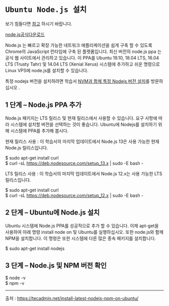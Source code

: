# `Ubuntu Node.js 설치`

보기 힘들다면 [참고](https://blog.naver.com/tjddjs90/221876503476) 하시기 바랍니다.

[node.js공식다운로드](https://nodejs.org/ko/download/package-manager/#debian-and-ubuntu-based-linux-distributions-enterprise-linux-fedora-and-snap-packages)

Node.js 는 빠르고 확장 가능한 네트워크 애플리케이션을 쉽게 구축 할 수 있도록 Chrome의 JavaScript 런타임에 구축 된 플랫폼입니다. 최신 버전의 node.js ppa 는 공식 웹 사이트에서 관리하고 있습니다. 이 PPA를 Ubuntu 19.10, 18.04 LTS, 16.04 LTS (Trusty Tahr) 및 14.04 LTS (Xenial Xerus) 시스템에 추가하고 쉬운 명령으로 Linux VPS에 node.js를 설치할 수 있습니다.

특정 nodejs 버전을 설치하려면 학습서 [NVM과 함께 특정 Nodejs 버전 설치](https://tecadmin.net/install-nodejs-with-nvm/)를 방문하십시오 .


## 1 단계 – Node.js PPA 추가

Node.js 패키지는 LTS 릴리스 및 현재 릴리스에서 사용할 수 있습니다. 요구 사항에 따라 시스템에 설치할 버전을 선택하는 것이 좋습니다. Ubuntu에 Nodejs를 설치하기 위해 시스템에 PPA를 추가해 봅시다.

현재 릴리스 사용 : 이 학습서의 마지막 업데이트에서 Node.js 13은 사용 가능한 현재 Node.js 릴리스입니다.

$ sudo apt-get install curl  
$ curl -sL https://deb.nodesource.com/setup_13.x | sudo -E bash -

LTS 릴리스 사용 : 이 학습서의 마지막 업데이트에서 Node.js 12.x는 사용 가능한 LTS 릴리스입니다.

$ sudo apt-get install curl  
$ curl -sL https://deb.nodesource.com/setup_12.x | sudo -E bash -

## 2 단계 – Ubuntu에 Node.js 설치

Ubuntu 시스템에 Node.js PPA를 성공적으로 추가 할 수 있습니다. 이제 apt-get을 사용하여 아래 명령 install node on 및 Ubuntu를 실행하십시오. 또한 node.js와 함께 NPM을 설치합니다. 이 명령은 또한 시스템에 다른 많은 종속 패키지를 설치합니다.

$ sudo apt-get install nodejs

## 3 단계 – Node.js 및 NPM 버전 확인

$ node -v   
$ npm -v 


---

출처 : https://tecadmin.net/install-latest-nodejs-npm-on-ubuntu/
